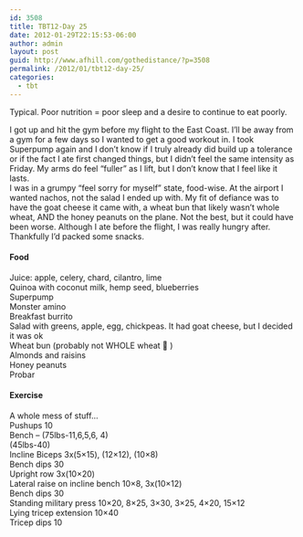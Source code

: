 ```yaml
---
id: 3508
title: TBT12-Day 25
date: 2012-01-29T22:15:53-06:00
author: admin
layout: post
guid: http://www.afhill.com/gothedistance/?p=3508
permalink: /2012/01/tbt12-day-25/
categories:
  - tbt
---
```

Typical. Poor nutrition = poor sleep and a desire to continue to eat poorly. 

I got up and hit the gym before my flight to the East Coast. I&#8217;ll be away from a gym for a few days so I wanted to get a good workout in. I took Superpump again and I don&#8217;t know if I truly already did build up a tolerance or if the fact I ate first changed things, but I didn&#8217;t feel the same intensity as Friday. My arms do feel &#8220;fuller&#8221; as I lift, but I don&#8217;t know that I feel like it lasts.  
I was in a grumpy &#8220;feel sorry for myself&#8221; state, food-wise. At the airport I wanted nachos, not the salad I ended up with. My fit of defiance was to have the goat cheese it came with, a wheat bun that likely wasn&#8217;t whole wheat, AND the honey peanuts on the plane. Not the best, but it could have been worse. Although I ate before the flight, I was really hungry after. Thankfully I&#8217;d packed some snacks. 

#### Food

Juice: apple, celery, chard, cilantro, lime  
Quinoa with coconut milk, hemp seed, blueberries  
Superpump  
Monster amino  
Breakfast burrito  
Salad with greens, apple, egg, chickpeas. It had goat cheese, but I decided it was ok  
Wheat bun (probably not WHOLE wheat 🙁 )  
Almonds and raisins  
Honey peanuts  
Probar

#### Exercise

A whole mess of stuff&#8230;  
Pushups 10  
Bench &#8211; (75lbs-11,6,5,6, 4)  
(45lbs-40)  
Incline Biceps 3x(5&#215;15), (12&#215;12), (10&#215;8)  
Bench dips 30  
Upright row 3x(10&#215;20)  
Lateral raise on incline bench 10&#215;8, 3x(10&#215;12)  
Bench dips 30  
Standing military press 10&#215;20, 8&#215;25, 3&#215;30, 3&#215;25, 4&#215;20, 15&#215;12  
Lying tricep extension 10&#215;40  
Tricep dips 10